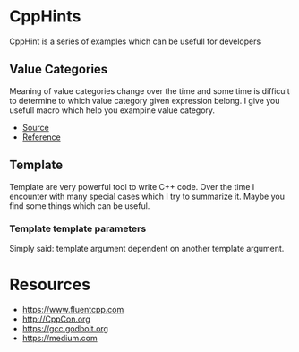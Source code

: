 # CppHints
CppHint is a series of examples which can be usefull for developers

## Value Categories
Meaning of value categories change over the time and some time is difficult to determine to which value category given expression belong. I give you usefull macro which help you exampine value category.
* [Source](https://github.com/zbacik/CppHints/tree/master/ValueCategory)
* [Reference](https://medium.com/@barryrevzin/value-categories-in-c-17-f56ae54bccbe)

## Template
Template are very powerful tool to write C++ code. Over the time I encounter with many special cases which I try to summarize it. Maybe you find some things which can be useful.

### Template template parameters
Simply said: template argument dependent on another template argument. 


# Resources
* https://www.fluentcpp.com
* http://CppCon.org
* https://gcc.godbolt.org
* https://medium.com

